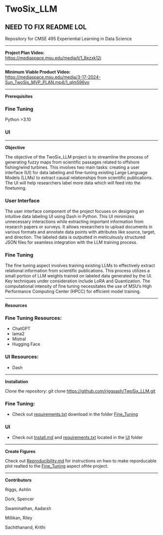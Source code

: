 # TwoSix_LLM  

## NEED TO FIX README LOL
Repository for CMSE 495 Experiential Learning in Data Science
____
**Project Plan Video:**  
https://mediaspace.msu.edu/media/t/1_8ezxk12i  

____
**Minimum Viable Product Video:**  
https://mediaspace.msu.edu/media/3-17-2024-Sun_TwoSix_MVP_PLAN.mp4/1_qlm596vo 

____
**Prerequisites**

### Fine Tuning
Python >3.10


### UI

____

**Objective**

The objective of the TwoSix_LLM project is to streamline the process of generating fuzzy maps from scientific passages related to offshore fishing/wind turbines. This involves two main tasks: creating a user interface (UI) for data labeling and fine-tuning existing Large Language Models (LLMs) to extract causal relationships from scientific publications. The UI will help researchers label more data which will feed into the finetuning.

### User Interface

The user interface component of the project focuses on designing an intuitive data labeling UI using Dash in Python. This UI minimizes unnecessary interactions while extracting important information from research papers or surveys. It allows researchers to upload documents in various formats and annotate data points with attributes like source, target, and direction. The labeled data is outputted in meticulously structured JSON files for seamless integration with the LLM training process.

### Fine Tuning

The fine tuning aspect involves training existing LLMs to effectively extract relational information from scientific publications. This process utilizes a small portion of LLM weights trained on labeled data generated by the UI. Key techniques under consideration include LoRA and Quantization. The computational intensity of fine tuning necessitates the use of MSU’s High Performance Computing Center (HPCC) for efficient model training.

____
**Resources**

### Fine Tuning Resources:
- ChatGPT
- lama2
- Mistral
- Hugging Face

### UI Resources:
- Dash
  
____
**Installation**

Clone the repository: git clone https://github.com/riggsash/TwoSix_LLM.git

### Fine Tuning:
- Check out [requirements.txt](https://github.com/riggsash/TwoSix_LLM/blob/main/Fine_Tuning/requirements.txt) download in the folder [Fine_Tuning](https://github.com/riggsash/TwoSix_LLM/tree/main/Fine_Tuning)

### UI
- Check out [Install.md](https://github.com/riggsash/TwoSix_LLM/blob/main/UI/INSTALL.md) and [requirements.txt](https://github.com/riggsash/TwoSix_LLM/blob/main/UI/requirements.txt) located in the [UI](https://github.com/riggsash/TwoSix_LLM/tree/main/UI) folder

____
**Create Figures**

Check out [Reproducibility.md](https://github.com/riggsash/TwoSix_LLM/blob/main/Fine_Tuning/Reproducibility.md) for instructions on hwo to make reporducable plot realted to the [Fine_Tuning](https://github.com/riggsash/TwoSix_LLM/tree/main/Fine_Tuning) aspect ofhte project.

____
**Contributors**

Riggs, Ashlin

Dork, Spencer

Swaminathan, Aadarsh

Millikan, Riley

Sachithanand, Krithi
